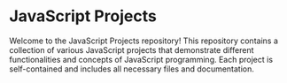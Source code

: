 # JavaScript Projects

Welcome to the JavaScript Projects repository! This repository contains a collection of various JavaScript projects that demonstrate different functionalities and concepts of JavaScript programming. Each project is self-contained and includes all necessary files and documentation.
